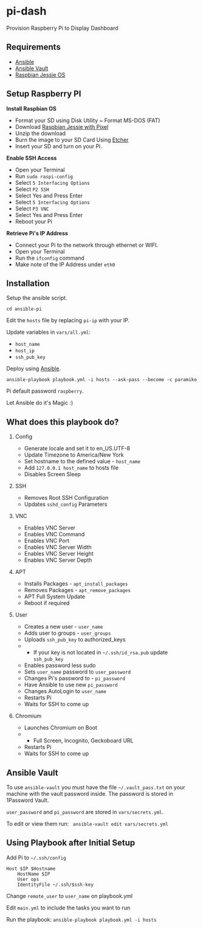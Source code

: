 # pi-dash

Provision Raspberry Pi to Display Dashboard

## Requirements

* [Ansible](http://www.ansible.com/)
* [Ansible Vault](https://docs.ansible.com/ansible/latest/user_guide/vault.html)
* [Raspbian Jessie OS](https://www.raspberrypi.org/downloads/raspbian/)


## Setup Raspberry PI

**Install Raspbian OS**

* Format your SD using Disk Utility ~ Format MS-DOS (FAT)
* Download [Raspbian Jessie with Pixel](https://downloads.raspberrypi.org/raspbian_latest)
* Unzip the download
* Burn the image to your SD Card Using [Etcher](https://etcher.io/)
* Insert your SD and turn on your Pi.

**Enable SSH Access**

* Open your Terminal
* Run `sudo raspi-config`
* Select `5 Interfacing Options`
* Select `P2 SSH`
* Select Yes and Press Enter
* Select `5 Interfacing Options`
* Select `P3 VNC`
* Select Yes and Press Enter
* Reboot your Pi

**Retrieve Pi's IP Address**

* Connect your Pi to the network through ethernet or WIFI.
* Open your Terminal
* Run the `ifconfig` command
* Make note of the IP Address under `eth0`

## Installation

Setup the ansible script.

```
cd ansible-pi
```

Edit the `hosts` file by replacing `pi-ip` with your IP.

Update variables in `vars/all.yml`:

* `host_name`
* `host_ip`
* `ssh_pub_key`

Deploy using [Ansible](http://www.ansible.com).

```
ansible-playbook playbook.yml -i hosts --ask-pass --become -c paramiko
```
Pi default password `raspberry`.

Let Ansible do it's Magic :)

## What does this playbook do?
1. Config
    - Generate locale and set it to en_US.UTF-8
    - Update Timezone to America/New York
    - Set hostname to the defined value - `host_name`
    - Add `127.0.0.1 host_name` to hosts file
    - Disables Screen Sleep

2. SSH
    - Removes Root SSH Configuration
    - Updates `sshd_config` Parameters

3. VNC
    - Enables VNC Server
    - Enables VNC Command
    - Enables VNC Port
    - Enables VNC Server Width
    - Enables VNC Server Height
    - Enables VNC Server Depth

4. APT
    - Installs Packages - `apt_install_packages`
    - Removes Packages - `apt_remove_packages`
    - APT Full System Update
    - Reboot if required

5. User
    - Creates a new user - `user_name`
    - Adds user to groups - `user_groups`
    - Uploads `ssh_pub_key` to authorized_keys
    - * If your key is not located in `~/.ssh/id_rsa.pub` update `ssh_pub_key`
    - Enables password less sudo
    - Sets `user_name` password to `user_password`
    - Changes Pi's password to - `pi_password`
    - Have Ansible to use new `pi_password`
    - Changes AutoLogin to `user_name`
    - Restarts Pi
    - Waits for SSH to come up

6. Chromium
    - Launches Chromium on Boot
    - * Full Screen, Incognito, Geckoboard URL
    - Restarts Pi
    - Waits for SSH to come up


## Ansible Vault

To use `ansible-vault` you must have the file `~/.vault_pass.txt` on your machine with the vault password inside. The password is stored in 1Password Vault.

`user_password` and `pi_password` are stored in `vars/secrets.yml`.

To edit or view them run:  ``` ansible-vault edit vars/secrets.yml```

## Using Playbook after Initial Setup

Add Pi to `~/.ssh/config`

```
Host $IP $Hostname
    HostName $IP
    User ops
    IdentityFile ~/.ssh/$ssh-key
```
Change `remote_user` to `user_name` on playbook.yml

Edit `main.yml` to include the tasks you want to run

Run the playbook:
`ansible-playbook playbook.yml -i hosts`
